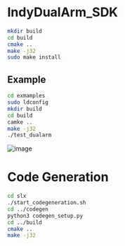 # IndyDualArm_SDK

```bash
mkdir build
cd build
cmake ..
make -j32
sudo make install
```

## Example
```bash
cd exmamples
sudo ldconfig
mkdir build
cd build
camke ..
make -j32
./test_dualarm
```

![image](https://github.com/user-attachments/assets/b5e37a49-8f09-48ab-a368-5c2c09615bd1)
# Code Generation
```bash
cd slx
./start_codegeneration.sh
cd ../codegen
python3 codegen_setup.py
cd ../build
cmake ..
make -j32
```

